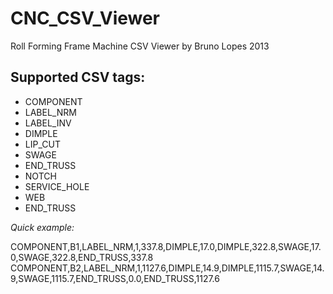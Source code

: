 # CNC_CSV_Viewer
 
Roll Forming Frame Machine CSV Viewer
by Bruno Lopes 2013  
 
## Supported CSV tags:</h3> 
  
+ COMPONENT 
+ LABEL_NRM 
+ LABEL_INV 
+ DIMPLE 
+ LIP_CUT 
+ SWAGE 
+ END_TRUSS 
+ NOTCH 
+ SERVICE_HOLE 
+ WEB 
+ END_TRUSS 
 

*Quick example:*
 
 COMPONENT,B1,LABEL_NRM,1,337.8,DIMPLE,17.0,DIMPLE,322.8,SWAGE,17.0,SWAGE,322.8,END_TRUSS,337.8
 COMPONENT,B2,LABEL_NRM,1,1127.6,DIMPLE,14.9,DIMPLE,1115.7,SWAGE,14.9,SWAGE,1115.7,END_TRUSS,0.0,END_TRUSS,1127.6
